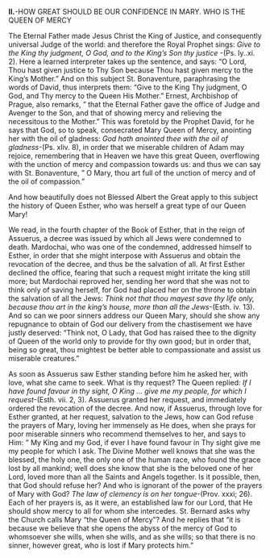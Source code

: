 
**II\.**-HOW GREAT SHOULD BE OUR CONFIDENCE IN MARY. WHO IS THE QUEEN OF MERCY

The Eternal Father made Jesus Christ the King of Justice, and consequently universal Judge of the world: and therefore the Royal Prophet sings: _Give to the King thy judgment, O God, and to the King’s Son thy justice_ -(Ps. ly..xi. 2). Here a learned interpreter takes up the sentence, and says: “O Lord, Thou hast given justice to Thy Son because Thou hast given mercy to the King’s Mother.” And on this subject St. Bonaventure, paraphrasing the words of David, thus interprets them: “Give to the King Thy judgment, O God, and Thy mercy to the Queen His Mother.” Ernest, Archbishop of Prague, also remarks, ” that the Eternal Father gave the office of Judge and Avenger to the Son, and that of showing mercy and relieving the necessitous to the Mother.” This was foretold by the Prophet David, for he says that God, so to speak, consecrated Mary Queen of Mercy, anointing her with the oil of gladness: _God hath anointed thee with the oil of gladness_-(Ps. xliv. 8), in order that we miserable children of Adam may rejoice, remembering that in Heaven we have this great Queen, overflowing with the unction of mercy and compassion towards us: and thus we can say with St. Bonaventure, ” O Mary, thou art full of the unction of mercy and of the oil of compassion.”

And how beautifully does not Blessed Albert the Great apply to this subject the history of Queen Esther, who was herself a great type of our Queen Mary!

We read, in the fourth chapter of the Book of Esther, that in the reign of Assuerus, a decree was issued by which all Jews were condemned to death. Mardochai, who was one of the condemned, addressed himself to Esther, in order that she might interpose with Assuerus and obtain the revocation of the decree, and thus be the salvation of all. At first Esther declined the office, fearing that such a request might irritate the king still more; but Mardochai reproved her, sending her word that she was not to think only of saving herself, for God had placed her on the throne to obtain the salvation of all the Jews: _Think not that thou mayest save thy life only, because thou art in the king’s house, more than all the Jews_-(Esth. iv. 13). And so can we poor sinners address our Queen Mary, should she show any repugnance to obtain of God our delivery from the chastisement we have justly deserved: “Think not, O Lady, that God has raised thee to the dignity of Queen of the world only to provide for thy own good; but in order that, being so great, thou mightest be better able to compassionate and assist us miserable creatures.”

As soon as Assuerus saw Esther standing before him he asked her, with love, what she came to seek. What is thy request? The Queen replied: _If I have found favour in thy sight, O King … give me my people, for which I request_-(Esth. vii. 2, 3). Assuerus granted her request, and immediately ordered the revocation of the decree. And now, if Assuerus, through love for Esther granted, at her request, salvation to the Jews, how can God refuse the prayers of Mary, loving her immensely as He does, when she prays for poor miserable sinners who recommend themselves to her, and says to Him: ” My King and my God, if ever I have found favour in Thy sight give me my people for which I ask. The Divine Mother well knows that she was the blessed, the holy one, the only one of the human race, who found the grace lost by all mankind; well does she know that she is the beloved one of her Lord, loved more than all the Saints and Angels together. Is it possible, then, that God should refuse her? And who is ignorant of the power of the prayers of Mary with God? _The law of clemency is on her tongue_-(Prov. xxxi; 26). Each of her prayers is, as it were, an established law for our Lord, that He should show mercy to all for whom she intercedes. St. Bernard asks why the Church calls Mary “the Queen of Mercy”? And he replies that “it is because we believe that she opens the abyss of the mercy of God to whomsoever she wills, when she wills, and as she wills; so that there is no sinner, however great, who is lost if Mary protects him.”


